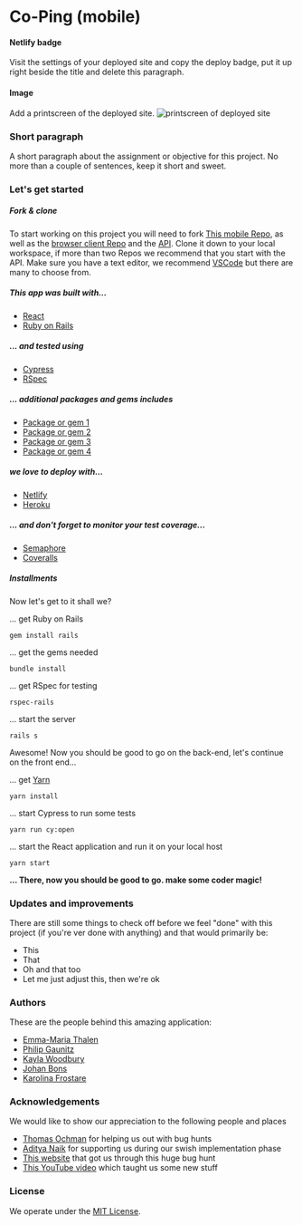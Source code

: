 # Co-Ping (mobile)

#### Netlify badge
Visit the settings of your deployed site and copy the deploy badge, put it up right beside the title and delete this paragraph.

#### Image
Add a printscreen of the deployed site.
![printscreen of deployed site](link)

### Short paragraph

A short paragraph about the assignment or objective for this project. No more than a couple of sentences, keep it short and sweet.

### Let's get started

##### Fork & clone
To start working on this project you will need to fork [This mobile Repo](https://github.com/CraftAcademy/co_ping_mobile), as well as the [browser client Repo](https://github.com/CraftAcademy/co_ping_client) and the [API](https://github.com/CraftAcademy/co_ping_api). Clone it down to your local workspace, if more than two Repos we recommend that you start with the API. Make sure you have a text editor, we recommend [VSCode](https://code.visualstudio.com/) but there are many to choose from.

##### This app was built with...

* [React](https://reactjs.org/)
* [Ruby on Rails](https://rubyonrails.org/)

##### ... and tested using

* [Cypress](https://www.cypress.io/)
* [RSpec](https://rspec.info/)

##### ... additional packages and gems includes
* [Package or gem 1](link)
* [Package or gem 2](link)
* [Package or gem 3](link)
* [Package or gem 4](link)

##### we love to deploy with...

* [Netlify](https://www.netlify.com/)
* [Heroku](https://www.heroku.com/)

##### ... and don't forget to monitor your test coverage...

* [Semaphore](https://semaphoreci.com/)
* [Coveralls](https://coveralls.io/)


##### Installments
Now let's get to it shall we?

... get Ruby on Rails
```
gem install rails
```
... get the gems needed

```
bundle install
```
... get RSpec for testing
```
rspec-rails
```
... start the server
```
rails s
```
Awesome! Now you should be good to go on the back-end, let's continue on the front end...

... get [Yarn](https://yarnpkg.com/)
```
yarn install
```
... start Cypress to run some tests
```
yarn run cy:open
```
... start the React application and run it on your local host
```
yarn start
```
**... There, now you should be good to go. make some coder magic!**

### Updates and improvements
There are still some things to check off before we feel "done" with this project (if you're ver done with anything) and that would primarily be:
* This
* That
* Oh and that too
* Let me just adjust this, then we're ok

### Authors
These are the people behind this amazing application:
* [Emma-Maria Thalen](https://github.com/emtalen)
* [Philip Gaunitz](https://github.com/pgaunitz)
* [Kayla Woodbury](https://github.com/kaylawoodbury)
* [Johan Bons](https://github.com/johanbounce)
* [Karolina Frostare](https://github.com/kaylawoodbury)

### Acknowledgements
We would like to show our appreciation to the following people and places
* [Thomas Ochman](https://github.com/tochman) for helping us out with bug hunts
* [Aditya Naik](https://github.com/kianaditya) for supporting us during our swish implementation phase
* [This website]() that got us through this huge bug hunt
* [This YouTube video]() which taught us some new stuff

### License
We operate under the [MIT License](https://en.wikipedia.org/wiki/MIT_License).
